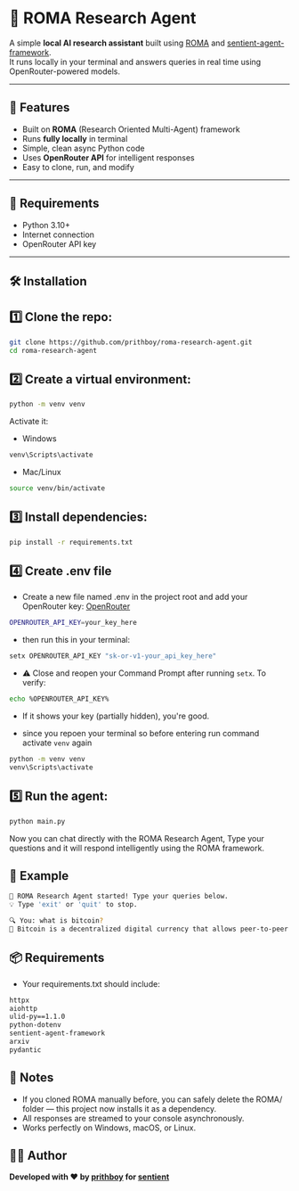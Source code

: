 # 🤖 ROMA Research Agent

A simple **local AI research assistant** built using [ROMA](https://github.com/sentient-agi/ROMA) and [sentient-agent-framework](https://pypi.org/project/sentient-agent-framework/).  
It runs locally in your terminal and answers queries in real time using OpenRouter-powered models.

---

## 🚀 Features

- Built on **ROMA** (Research Oriented Multi-Agent) framework  
- Runs **fully locally** in terminal  
- Simple, clean async Python code  
- Uses **OpenRouter API** for intelligent responses  
- Easy to clone, run, and modify


---

## 🧰 Requirements
- Python 3.10+
- Internet connection
- OpenRouter API key

---

## 🛠️ Installation

## 1️⃣ Clone the repo:
```bash
git clone https://github.com/prithboy/roma-research-agent.git
cd roma-research-agent
```

## 2️⃣ Create a virtual environment:
```bash
python -m venv venv
```
Activate it:
* Windows
```bash
venv\Scripts\activate
```
* Mac/Linux
```bash
source venv/bin/activate
```

## 3️⃣ Install dependencies:
```bash
pip install -r requirements.txt
```

## 4️⃣ Create .env file
* Create a new file named .env in the project root and add your OpenRouter key: [OpenRouter](https://openrouter.ai/)
```bash
OPENROUTER_API_KEY=your_key_here
```
* then run this in your terminal:
```bash
setx OPENROUTER_API_KEY "sk-or-v1-your_api_key_here"
```
* ⚠️ Close and reopen your Command Prompt after running `setx`.
To verify:
```bash
echo %OPENROUTER_API_KEY%
```
* If it shows your key (partially hidden), you're good.

* since you repoen your terminal so before entering run command activate `venv` again
```bash
python -m venv venv
venv\Scripts\activate
```

## 5️⃣ Run the agent:
```bash
python main.py
```
Now you can chat directly with the ROMA Research Agent, 
Type your questions and it will respond intelligently using the ROMA framework.

## 👾 Example
```bash
🤖 ROMA Research Agent started! Type your queries below.
💡 Type 'exit' or 'quit' to stop.

🔍 You: what is bitcoin?
💬 Bitcoin is a decentralized digital currency that allows peer-to-peer transactions...
```

## 📦 Requirements
* Your requirements.txt should include:
```bash
httpx
aiohttp
ulid-py==1.1.0
python-dotenv
sentient-agent-framework
arxiv
pydantic
```

## 🧠 Notes
* If you cloned ROMA manually before, you can safely delete the ROMA/ folder — this project now installs it as a dependency.
* All responses are streamed to your console asynchronously.
* Works perfectly on Windows, macOS, or Linux.

## 👨‍💻 Author
 **Developed with ❤️ by [prithboy](https://x.com/Prith_boy) for [sentient](https://x.com/SentientAGI)**
